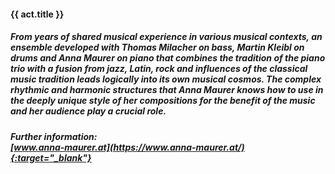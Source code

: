 #### **{{ act.title }}**

##### From years of shared musical experience in various musical contexts, an ensemble developed with **Thomas Milacher** on bass, **Martin Kleibl** on drums and **Anna Maurer** on piano that combines the tradition of the piano trio with a fusion from jazz, Latin, rock and influences of the classical music tradition leads logically into its own musical cosmos. The complex rhythmic and harmonic structures that Anna Maurer knows how to use in the deeply unique style of her compositions for the benefit of the music and her audience play a crucial role.

##### Further information:<br>[www.anna-maurer.at](https://www.anna-maurer.at/){:target="_blank"}
